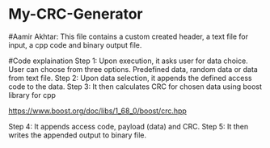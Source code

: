 # My-CRC-Generator

#Aamir Akhtar:
This file contains a custom created header, a text file for input, a cpp code and binary output file.

#Code explaination
Step 1: Upon execution, it asks user for data choice. User can choose from three options. Predefined data, random data or data from text file.
Step 2: Upon data selection, it appends the defined access code to the data.
Step 3: It then calculates CRC for chosen data using boost library for cpp

https://www.boost.org/doc/libs/1_68_0/boost/crc.hpp

Step 4: It appends access code, payload (data) and CRC.
Step 5: It then writes the appended output to binary file.
